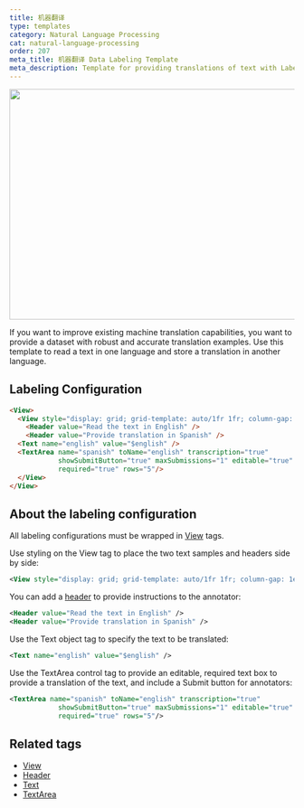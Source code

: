 ```yaml
---
title: 机器翻译
type: templates
category: Natural Language Processing
cat: natural-language-processing
order: 207
meta_title: 机器翻译 Data Labeling Template
meta_description: Template for providing translations of text with Label Studio for your machine learning and data science projects.
---
```


<img src="/images/templates/machine-translation.png" alt="" class="gif-border" width="552px" height="408px" />

If you want to improve existing machine translation capabilities, you want to provide a dataset with robust and accurate translation examples. Use this template to read a text in one language and store a translation in another language.

<!--Removing preview due to outdated LSF-->

## Labeling Configuration

```html
<View>
  <View style="display: grid; grid-template: auto/1fr 1fr; column-gap: 1em">
    <Header value="Read the text in English" />
    <Header value="Provide translation in Spanish" />
  <Text name="english" value="$english" />
  <TextArea name="spanish" toName="english" transcription="true" 
            showSubmitButton="true" maxSubmissions="1" editable="true"
            required="true" rows="5"/>
  </View>
</View>
```

## About the labeling configuration

All labeling configurations must be wrapped in [View](/tags/view.html) tags.

Use styling on the View tag to place the two text samples and headers side by side:
```xml
<View style="display: grid; grid-template: auto/1fr 1fr; column-gap: 1em">
```

You can add a [header](/tags/header.html) to provide instructions to the annotator:
```xml
<Header value="Read the text in English" />
<Header value="Provide translation in Spanish" />
```

Use the Text object tag to specify the text to be translated:
```xml
<Text name="english" value="$english" />
```
  
Use the TextArea control tag to provide an editable, required text box to provide a translation of the text, and include a Submit button for annotators:
```xml
<TextArea name="spanish" toName="english" transcription="true" 
            showSubmitButton="true" maxSubmissions="1" editable="true"
            required="true" rows="5"/>
```

## Related tags

- [View](/tags/view.html)
- [Header](/tags/header.html)
- [Text](/tags/text.html)
- [TextArea](/tags/textarea.html)

